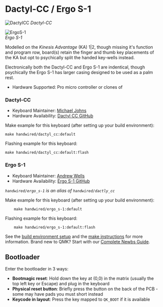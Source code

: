 # Dactyl-CC / Ergo S-1

![DactylCC](https://i.imgur.com/CUbPLZCh.jpeg)
*Dactyl-CC*

![ErgoS-1](https://wizardkeyboards.com/wp-content/uploads/2021/11/20211108_233645-1024x498.jpg)  
*Ergo S-1*

Modelled on the *Kinesis Advantage* (KA) 1|2, though missing it's function and program row, board(s) retain the finger and thumb key placements of the KA but opt to psychically split the handed key-wells instead.

Electronically both the Dactyl-CC and Ergo S-1 are indentical, though psychically the Ergo S-1 has larger casing designed to be used as a palm rest.

* Hardware Supported: Pro micro controller or clones of

### Dactyl-CC
* Keyboard Maintainer: [Michael Johns](https://github.com/mjohns)
* Hardware Availability: [Dactyl CC GitHub](https://github.com/mjohns/dactyl-cc)

Make example for this keyboard (after setting up your build environment):

    make handwired/dactyl_cc:default

Flashing example for this keyboard:

    make handwired/dactyl_cc:default:flash

    
### Ergo S-1
* Keyboard Maintainer: [Andrew Wells](https://github.com/wizarddata)
* Hardware Availability: [Ergo S-1 GitHub](https://github.com/wizarddata/Ergo-S-1)

*`handwired/ergo_s-1` is an alias of `handwired/dactly_cc`*

Make example for this keyboard (after setting up your build environment):
```
    make handwired/ergo_s-1:default
```
Flashing example for this keyboard:
```
    make handwired/ergo_s-1:default:flash
```

See the [build environment setup](https://docs.qmk.fm/#/getting_started_build_tools) and the [make instructions](https://docs.qmk.fm/#/getting_started_make_guide) for more information. Brand new to QMK? Start with our [Complete Newbs Guide](https://docs.qmk.fm/#/newbs).

## Bootloader

Enter the bootloader in 3 ways:

* **Bootmagic reset**: Hold down the key at (0,0) in the matrix (usually the top left key or Escape) and plug in the keyboard
* **Physical reset button**: Briefly press the button on the back of the PCB - some may have pads you must short instead
* **Keycode in layout**: Press the key mapped to `QK_BOOT` if it is available
